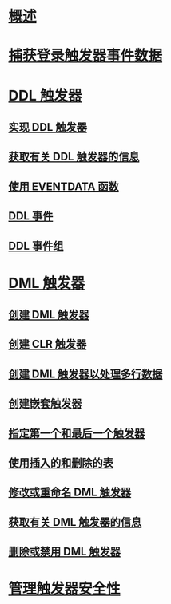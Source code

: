 # [概述](logon-triggers.md)  
# [捕获登录触发器事件数据](capture-logon-trigger-event-data.md)  
# [DDL 触发器](ddl-triggers.md)  
## [实现 DDL 触发器](implement-ddl-triggers.md)  
## [获取有关 DDL 触发器的信息](get-information-about-ddl-triggers.md)  
## [使用 EVENTDATA 函数](use-the-eventdata-function.md)  
## [DDL 事件](ddl-events.md)  
## [DDL 事件组](ddl-event-groups.md)  
# [DML 触发器](dml-triggers.md)  
## [创建 DML 触发器](create-dml-triggers.md)  
## [创建 CLR 触发器](create-clr-triggers.md)  
## [创建 DML 触发器以处理多行数据](create-dml-triggers-to-handle-multiple-rows-of-data.md)  
## [创建嵌套触发器](create-nested-triggers.md)  
## [指定第一个和最后一个触发器](specify-first-and-last-triggers.md)  
## [使用插入的和删除的表](use-the-inserted-and-deleted-tables.md)  
## [修改或重命名 DML 触发器](modify-or-rename-dml-triggers.md)  
## [获取有关 DML 触发器的信息](get-information-about-dml-triggers.md)  
## [删除或禁用 DML 触发器](delete-or-disable-dml-triggers.md)  
# [管理触发器安全性](manage-trigger-security.md)  
